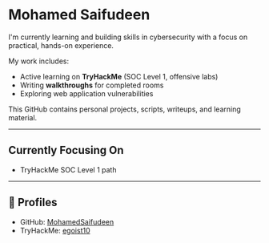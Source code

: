 # Mohamed Saifudeen

I'm currently learning and building skills in cybersecurity with a focus on practical, hands-on experience.

My work includes:

- Active learning on **TryHackMe** (SOC Level 1, offensive labs)
- Writing **walkthroughs** for completed rooms
- Exploring web application vulnerabilities

This GitHub contains personal projects, scripts, writeups, and learning material.

---

## Currently Focusing On

- TryHackMe SOC Level 1 path

---

## 🔗 Profiles

- GitHub: [MohamedSaifudeen](https://github.com/MohamedSaifudeen)
- TryHackMe: [egoist10](https://tryhackme.com/p/egoist10)
